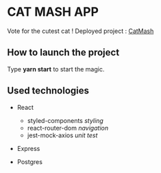# CAT MASH APP

Vote for the cutest cat !
Deployed project : [CatMash](https://cat-mash-app.herokuapp.com/)

## How to launch the project

Type **yarn start** to start the magic.

## Used technologies

- React

  - styled-components _styling_
  - react-router-dom _navigation_
  - jest-mock-axios _unit test_

- Express
- Postgres

